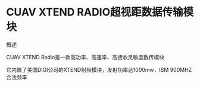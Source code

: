 # CUAV XTEND RADIO超视距数据传输模块

概述

CUAV XTEND Radio是一款高功率、高速率、高接收灵敏度数传模块

它内置了美国DIGI公司的XTEND射频模块，发射功率达1000mw，ISM 900MHZ合法频率


